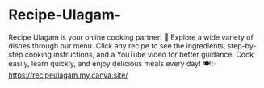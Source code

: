 # Recipe-Ulagam-
 Recipe Ulagam is your online cooking partner! 🍳 Explore a wide variety of dishes through our menu. Click any recipe to see the ingredients, step-by-step cooking instructions, and a YouTube video for better guidance. Cook easily, learn quickly, and enjoy delicious meals every day! 🍽️✨
 https://recipeulagam.my.canva.site/
